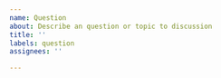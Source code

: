 ```yaml
---
name: Question
about: Describe an question or topic to discussion
title: ''
labels: question
assignees: ''

---
```



